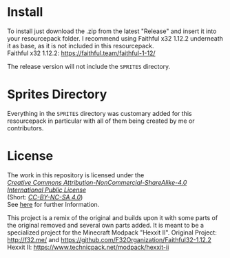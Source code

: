 # Install
To install just download the .zip from the latest "Release" and insert it into your resourcepack folder.
I recommend using Faithful x32 1.12.2 underneath it as base, as it is not included in this resourcepack.\
Faithful x32 1.12.2: <https://faithful.team/faithful-1-12/>

The release version will not include the `SPRITES` directory.

# Sprites Directory
Everything in the `SPRITES` directory was customary added for this resourcepack in particular with all of them being created by me or contributors.

# License
The work in this repository is licensed under the\
[*Creative Commons Attribution-NonCommercial-ShareAlike-4.0 International Public License*](https://creativecommons.org/licenses/by-nc-sa/4.0)\
(Short: [*CC-BY-NC-SA 4.0*](https://creativecommons.org/licenses/by-nc-sa/4.0))\
See [here](https://creativecommons.org/licenses/by-nc-sa/4.0/legalcode) for further Information.

This project is a remix of the original and builds upon it with some parts of the original removed and several own parts added.
It is meant to be a specialized project for the Minecraft Modpack "Hexxit II".
Original Project: <http://f32.me/> and <https://github.com/F32Organization/Faithful32-1.12.2>
Hexxit II: <https://www.technicpack.net/modpack/hexxit-ii>

